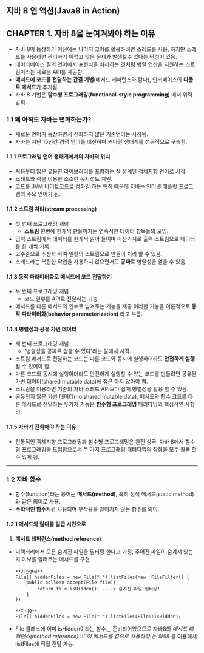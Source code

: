 자바 8 인 액션(Java8 in Action)
--------------------------------

## CHAPTER 1. 자바 8을 눈여겨봐야 하는 이유
- 자바 8이 등장하기 이전에는 나머지 코어를 활용하려면 스레드를 사용, 하지만 스레드를 사용하변 관리하기 어렵고 많은 문제가 발생할수 있다는 단점이 있음.
- 데이터베이스 질의 언어에서 표현식을 처리하는 것처럼 병렬 연산을 지원하는 스트림이라는 새로운 API를 제공함.
- **메서드에 코드를 전달하는 간결 기법**(메서드 레퍼런스와 람다), 인터페이스의 **디폴트 메서드**가 추가됨.
- 자바 8 기법은 **함수형 프로그래밍(functional-style programming)** 에서 위력 발휘.


### 1.1 왜 아직도 자바는 변화하는가?
- 새로운 언어가 등장하면서 진화하지 않은 기존언어는 사장됨.
- 자바는 지난 15년간 경쟁 언어를 대신하며 커다란 생태계를 성공적으로 구축함.

#### 1.1.1 프로그래밍 언어 생태계에서의 자바의 위치
- 처음부터 많은 유용한 라이브러리를 포함하는 잘 설계된 객체지향 언어로 시작.
- 스레드와 락을 이용한 소소한 동시성도 지원.
- 코드를 JVM 바이트코드로 컴파일 하는 특징 때문에 자바는 인터넷 애플릿 프로그램의 주요 언어가 됨.

#### 1.1.2 스트림 처리(stream processing)
- 첫 번째 프로그래밍 개념 
    - **스트림** 한번에 한개씩 만들어지는 연속적인 데이터 항목들의 모임.
- 입력 스트림에서 데이터를 한개씩 읽어 들이며 마찬가지로 출력 스트림으로 데이터를 한 개씩 기록.
- 고수준으로 추상화 하여 일련의 스트림으로 만들어 처리 할 수 있음.
- 스레드라는 복잡한 작업을 사용하지 않으면서도 **공짜**로 병렬성을 얻을 수 있음.

#### 1.1.3 동작 파라미터화로 메서드에 코드 전달하기
- 두 번째 프로그래밍 개념 
    - 코드 일부를 API로 전달하는 기능.
- 메서드를 다른 메서드의 인수로 넘겨주는 기능을 제공 이러한 기능을 이론적으로 **동작 파라미터화(behavior parameterization)** 라고 부름.

#### 1.1.4 병렬성과 공유 가변 데이터
- 세 번째 프로그래밍 개념 
    - '병렬성을 공짜로 얻을 수 있다'라는 말에서 시작.
- 스트림 메서드로 전달하는 코드는 다른 코드와 동시에 실행하더라도 **안전하게 실행**될 수 있어야 함.
- 다른 코드와 동시에 실행하더라도 안전하게 실행할 수 있는 코드를 만들려면 공유된 가변 데이터(shared mutable data)에 접근 하지 않아야 함.
- 스트림을 이용하면 기존의 자바 스레드 API보다 쉽게 병렬성을 활용 할 수 있음.
- 공유되지 않은 가변 데이터(no shared mutable data), 메서드와 함수 코드를 다른 메서드로 전달하는 두가지 기능은 **함수형 프로그래밍** 
패러다임의 핵심적인 사항 임.

#### 1.1.5 자바가 진화해야 하는 이유
- 전통적인 객체지향 프로그래밍과 함수형 프로그래밍은 완전 상극, 자바 8에서 함수형 프로그래밍을 도입함으로써 두 가지 프로그래밍 패러다임의 
장점을 모두 활용 할수 있게 됨.

--------------------------------

### 1.2 자바 함수
- 함수(function)라는 용어는 **메서드(method)**, 특히 정적 메서드(static method)와 같은 의미로 사용.
- **수학적인 함수**처럼 사용되며 부작용을 일이키지 않는 함수를 의미.

#### 1.2.1 메서드와 람다를 일급 시민으로
1. **메서드 레퍼런스(method reference)**
- 디렉터리에서 모든 숨겨진 파일을 필터링 한다고 가정, 주어진 파일이 숨겨져 있는지 여부를 알려주는 메서드를 구현
    ``` 
    **기존방식**
    File[] hiddenFiles = new File(".").listFiles(new  FileFilter() {
        public bollean accept(File file){
            return file.isHidden(); ----> 숨겨진 파일 필터링!
        }
    });
    ```
    ``` 
    **자바8**
    File[] hiddenFiles = new File(".").listFiles(File::isHidden);
    ```
- File 클래스에 이미 isHidden이라는 함수는 준비되어있으므로 자바8의 *메서드 레퍼런스(method reference) ::('이 메서드를 값으로 사용하라'는 의미)*
를 이용해서 listFiles에 직접 전달 가능.








 
